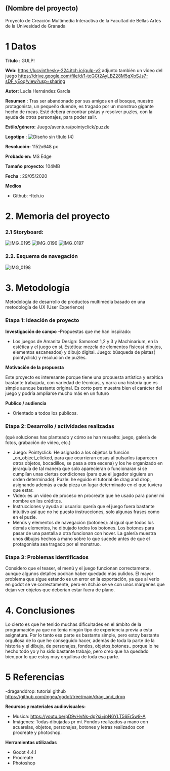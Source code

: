 ## (Nombre del proyecto)

Proyecto de Creación Multimedia Interactiva de la  Facultad de Bellas Artes de la Univesidad de Granada



# 1 Datos 



**Titulo** : GULP!

**Web:**   https://lucyinthesky-224.itch.io/gulp-v2 adjunto también un vídeo del juego https://drive.google.com/file/d/1-tcGCt2AyLBZ28M5qXbSJs7-sDF_yEoq/view?usp=sharing

**Autor:**  Lucía Hernández García

**Resumen** : Tras ser abandonado por sus amigos en el bosque, nuestro protagonista, un pequeño duende, es tragado por un monstruo gigante hecho de rocas. Esté deberá encontrar pistas y resolver puzles, con la ayuda de otros personajes, para poder salir.

**Estilo/género:**  Juego/aventura/pointyclick/puzzle


**Logotipo** : ![Diseño sin título (4)](https://github.com/user-attachments/assets/ab7da6bc-a3c3-4d9c-bd9a-ef869b91305b)



**Resolución:** 1152x648 px

**Probado en:**   MS Edge

**Tamaño proyecto:** 104MB 

**Fecha** : 29/05/2020

**Medios** 

- Github:
-Itch.io



# 2. Memoria del proyecto 

### 2.1 Storyboard: 

![IMG_0195](https://github.com/user-attachments/assets/19282fc3-e731-46ab-88a8-a303902d2be0)
![IMG_0196](https://github.com/user-attachments/assets/d12a1e78-f4df-4680-a068-5d5c222592df)
![IMG_0197](https://github.com/user-attachments/assets/e3c44d7d-aa6a-480a-80a7-5d63f7856660)







### 2.2. Esquema de navegación 



![IMG_0198](https://github.com/user-attachments/assets/a817afe5-b5e4-4dae-a3cb-49be64e29d92)








# 3. Metodología

Metodología de desarrollo de productos multimedia basado en una metodología de UX (User Experience)



### Etapa 1: Ideación de proyecto

**Investigación de campo** 
-Propuestas que me han inspirado:
  - Los juegos de Amanita Design: Samorost 1,2 y 3 y Machinarium, en la estética y el juego en sí. Estética: mezcla de elementos físicos( dibujos, elementos escaneados) y dibujo digital. Juego: búsqueda de pistas( pointyclick) y resolución de puzles.



**Motivación de la propuesta** 

Este proyecto es interesante porque tiene una propuesta artística y estética bastante trabajada, con variedad de técnicas, y narra una historia que es simple aunque bastante original. Es corto pero muestra bien el carácter del juego y podría ampliarse mucho más en un futuro



**Publico / audiencia**

- Orientado a todos los públicos.





### Etapa 2: Desarrollo / actividades realizadas

(qué soluciones has planteado y cómo se han resuelto: juego, galería de fotos, grabación de video, etc.)

- Juego: Pointyclick: He asignado a los objetos la función _on_object_clicked, para que ocurrieran cosas al pulsarlos (aparecen otros objetos, bocadillos, se pasa a otra escena) y los he organizado en jerarquía de tal manera que solo aparecieran o funcionaran si se cumplían unas ciertas condiciones (para que el jugador siguiera un orden determinado). Puzle: he eguido el tutorial de drag and drop, asignando además a cada pieza un lugar determinado en el que tuviera que estar.
- Video: es un video de proceso en procreate que he usado para poner mi nombre en los créditos.
- Instrucciones y ayuda al usuario: quería que el juego fuera bastante intuitivo así que no he puesto instrucciones, solo algunas frases como en el puzle.
- Menús y elementos de navegación (botones): al igual que todos los demás elementos, he dibujado todos los botones. Los botones para pasar de una pantalla a otra funcionan con hover. La galería muestra unos dibujos hechos a mano sobre lo que sucede antes de que el protagonista sea tragado por el monstruo.




### Etapa 3: Problemas identificados

Considero que  el teaser, el menú y el juego funcionan correctamente, aunque algunos detalles podrían haber quedado más pulidos. El mayor problema que sigue estando es un error en la exportación, ya que al verlo en godot se ve correctamente, pero en itch.io se ve con unos márgenes que dejan ver objetos que deberían estar fuera de plano.



# 4. Conclusiones 

Lo cierto es que he tenido muchas dificultades en el ámbito de la programación ya que no tenía ningún tipo de experiencia previa a esta asignatura. Por lo tanto esa parte es bastante simple, pero estoy bastante orgullosa de lo que he conseguido hacer, además de toda la parte de la historia y el dibujo, de personajes, fondos, objetos,botones.. porque lo he hecho todo yo y ha sido bastante trabajo, pero creo que ha quedado bien,por lo que estoy muy orgullosa de toda esa parte.







# 5 Referencias 

-draganddrop: tutorial github https://github.com/mgea/godot/tree/main/drag_and_drop



**Recursos y materiales audiovisuales:**

* Musica:  https://youtu.be/pD9vHvNs-dg?si=jpN6YLT56Er5w9-A
* Imágenes:  Todas dibujadas pr mí. Fondos realizados a mano con acuarelas, objetos, personajes, botones y letras realizados con procreate y photoshop.


**Herramientas utilizadas**

- Godot 4.4.1
- Procreate
- Photoshop





